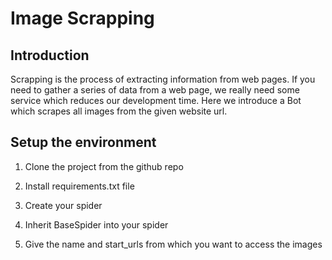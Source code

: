 # Image Scrapping

## Introduction

Scrapping is the process of extracting information from web pages. If you need to gather a series of data from a web page, we really need some service which reduces our development time. Here we introduce a Bot which scrapes all images from the given website url.


## Setup the environment

1. Clone the project from the github repo

2. Install requirements.txt file

3. Create your spider

4. Inherit BaseSpider into your spider

5. Give the name and start_urls from which you want to access the images

